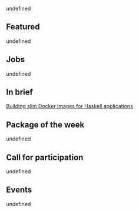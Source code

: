 <!-- 2017-11-30 -->

undefined

## Featured

undefined

## Jobs

undefined

## In brief

[Building slim Docker images for Haskell applications](https://futtetennismo.me/posts/docker/2017-11-24-docker-haskell-executables.html)

## Package of the week

undefined

## Call for participation

undefined

## Events

undefined
